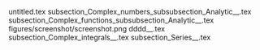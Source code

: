 untitled.tex
subsection_Complex_numbers_subsubsection_Analytic__.tex
subsection_Complex_functions_subsubsection_Analytic__.tex
figures/screenshot/screenshot.png
dddd__.tex
subsection_Complex_integrals__.tex
subsection_Series__.tex